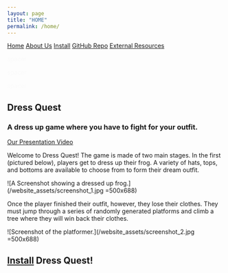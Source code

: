 ```yaml
---
layout: page
title: "HOME"
permalink: /home/
---
```


<head>
  <link rel="stylesheet" href="/website_assets/style.css">
</head>

<div class = "navbar">
  <a href="/home">Home</a>
  <a href="/about">About Us</a>
  <a href="https://redesigned-doodle-c69ebf4f.pages.github.io#how-to-run">Install</a>
  <a href="https://github.com/olincollege/dress-quest.git">GitHub Repo</a>
  <a href="/resources">External Resources</a>
</div>

<p style="color:fafafa"> spacer </p>
<p style="color:fafafa"> spacer </p>
<p style="color:fafafa"> spacer </p>

## Dress Quest
### A dress up game where you have to fight for your outfit.

[Our Presentation Video](https://user-images.githubusercontent.com/98287198/167447225-e6f4012f-62d4-469b-95a8-c79adacadc19.mp4)

Welcome to Dress Quest!
The game is made of two main stages. In the first (pictured below), players get to dress up their frog. 
A variety of hats, tops, and bottoms are available to choose from to form their dream outfit.

![A Screenshot showing a dressed up frog.](/website_assets/screenshot_1.jpg =500x688)

Once the player finished their outfit, however, they lose their clothes. 
They must jump through a series of randomly generated platforms and climb a tree where they will win back their clothes.

![Screenshot of the platformer.](/website_assets/screenshot_2.jpg =500x688)

## [Install](https://redesigned-doodle-c69ebf4f.pages.github.io#how-to-run) Dress Quest! 
